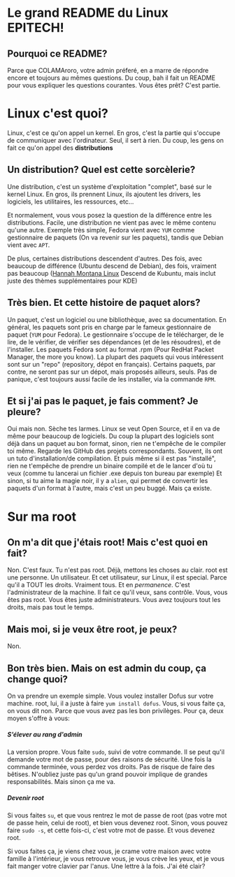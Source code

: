 # Le grand README du Linux EPITECH!

## Pourquoi ce README?

Parce que COLAMAroro, votre admin préferé, en a marre de répondre encore et toujours au mêmes questions. Du coup, bah il fait un README pour vous expliquer les questions courantes.
Vous êtes prêt? C'est partie.

# Linux c'est quoi?

Linux, c'est ce qu'on appel un kernel. En gros, c'est la partie qui s'occupe de communiquer avec l'ordinateur. Seul, il sert à rien. Du coup, les gens on fait ce qu'on appel des **distributions**

## Un distribution? Quel est cette sorcèlerie?

Une distribution, c'est un système d'exploitation "complet", basé sur le kernel Linux. En gros, ils prennent Linux, ils ajoutent les drivers, les logiciels, les utilitaires, les ressources, etc...

Et normalement, vous vous posez la question de la différence entre les distributions. Facile, une distribution ne vient pas avec le même contenu qu'une autre.
Exemple très simple, Fedora vient avec `YUM` comme gestionnaire de paquets (On va revenir sur les paquets), tandis que Debian vient avec `APT`.

De plus, certaines distributions descendent d'autres. Des fois, avec beaucoup de différence (Ubuntu descend de Debian), des fois, vraiment pas beaucoup ([Hannah Montana Linux](http://hannahmontana.sourceforge.net) Descend de Kubuntu, mais inclut juste des thèmes supplémentaires pour KDE)

## Très bien. Et cette histoire de paquet alors?

Un paquet, c'est un logiciel ou une bibliothèque, avec sa documentation. En général, les paquets sont pris en charge par le fameux gestionnaire de paquet (`YUM` pour Fedora).
Le gestionnaire s'occupe de le télécharger, de le lire, de le vérifier, de vérifier ses dépendances (et de les résoudres), et de l'installer.
Les paquets Fedora sont au format .rpm (Pour RedHat Packet Manager, the more you know). La plupart des paquets qui vous intéressent sont sur un "repo" (repository, dépot en français).
Certains paquets, par contre, ne seront pas sur un dépot, mais proposés ailleurs, seuls. Pas de panique, c'est toujours aussi facile de les installer, via la commande `RPM`.

## Et si j'ai pas le paquet, je fais comment? Je pleure?

Oui mais non. Sèche tes larmes. Linux se veut Open Source, et il en va de même pour beaucoup de logiciels. Du coup la plupart des logiciels sont déjà dans un paquet au bon format, sinon, rien ne t'empêche de le compiler toi même.
Regarde les GitHub des projets correspondants. Souvent, ils ont un tuto d'installation/de compilation. Et puis même si il est pas "installé", rien ne t'empêche de prendre un binaire compilé et de le lancer d'où tu veux (comme tu lancerai un fichier .exe depuis ton bureau par exemple)
Et sinon, si tu aime la magie noir, il y a `alien`, qui permet de convertir les paquets d'un format à l'autre, mais c'est un peu buggé. Mais ça existe.

# Sur ma root

## On m'a dit que j'étais root! Mais c'est quoi en fait?

Non. C'est faux. Tu n'est pas root. Déjà, mettons les choses au clair. root est une personne. Un utilisateur. Et cet utilisateur, sur Linux, il est special. Parce qu'il a TOUT les droits. Vraiment tous. Et en *permanence*. C'est l'administrateur de la machine. Il fait ce qu'il veux, sans contrôle.
Vous, vous êtes pas root. Vous êtes juste administrateurs. Vous avez toujours tout les droits, mais pas tout le temps.

## Mais moi, si je veux être root, je peux?

Non.

## Bon très bien. Mais on est admin du coup, ça change quoi?

On va prendre un exemple simple. Vous voulez installer Dofus sur votre machine.
root, lui, il a juste à faire `yum install dofus`.
Vous, si vous faite ça, on vous dit non. Parce que vous avez pas les bon privilèges.
Pour ça, deux moyen s'offre à vous:

##### S'élever au rang d'admin

La version propre. Vous faite `sudo`, suivi de votre commande. Il se peut qu'il demande votre mot de passe, pour des raisons de sécurité.
Une fois la commande terminée, vous perdez vos droits. Pas de risque de faire des bêtises.
N'oubliez juste pas qu'un grand pouvoir implique de grandes responsabilités.
Mais sinon ça me va.

##### Devenir root

Si vous faites `su`, et que vous rentrez le mot de passe de root (pas votre mot de passe hein, celui de root), et bien vous devenez root.
Sinon, vous pouvez faire `sudo -s`, et cette fois-ci, c'est votre mot de passe. Et vous devenez root.

Si vous faites ça, je viens chez vous, je crame votre maison avec votre famille à l'intérieur, je vous retrouve vous, je vous crève les yeux, et je vous fait manger votre clavier par l'anus. Une lettre à la fois.
J'ai été clair?
